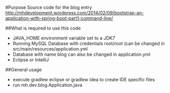 #Purpose 
Source code for the blog entry 
http://mhdevelopment.wordpress.com/2014/02/09/bootstrap-an-application-with-spring-boot-part1-command-line/

##What is required to use this code
* JAVA_HOME environment variable set to a JDK7
* Running MySQL Database with credentials root/root (can be changed in src/main/resources/application.yml
* Database with name blog can also be changed in application.yml
* Eclipse or IntelliJ


##General usage
* execute gradlew eclipse or gradlew idea to create IDE specific files
* run mh.dev.blog.Application.java 

